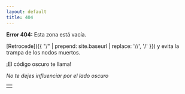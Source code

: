 ```yaml
---
layout: default
title: 404
---
```


**Error 404:** Esta zona está vacía. 

[Retrocede]({{ "/" | prepend: site.baseurl | replace: '//', '/' }}) y evita la trampa de los nodos muertos. 

¡El código oscuro te llama!

_No te dejes influenciar por el lado oscuro_



|   |
|:--|
|   |
